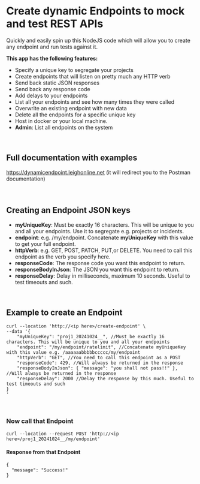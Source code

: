 # Create dynamic Endpoints to mock and test REST APIs

Quickly and easily spin up this NodeJS code which will allow you to create any endpoint and run tests against it. 

**This app has the following features:**
- Specify a unique key to segregate your projects
- Create endpoints that will listen on pretty much any HTTP verb
- Send back static JSON responses
- Send back any response code
- Add delays to your endpoints
- List all your endpoints and see how many times they were called
- Overwrite an existing endpoint with new data
- Delete all the endpoints for a specific unique key
- Host in docker or your local machine.
- **Admin**: List all endpoints on the system
<br />

## Full documentation with examples
https://dynamicendpoint.leighonline.net (it will redirect you to the Postman documentation)
<br />
<br />
<br />

## Creating an Endpoint JSON keys
- **myUniqueKey**: Must be exactly 16 characters. This will be unique to you and all your endpoints. Use it to segregate e.g. projects or incidents.
- **endpoint**: e.g. /my/endpoint. Concatenate **myUniqueKey** with this value to get your full endpoint. 
- **httpVerb**: e.g. GET, POST, PATCH, PUT,or DELETE. You need to call this endpoint as the verb you specify here.
- **responseCode**: The response code you want this endpoint to return.
- **responseBodyInJson**: The JSON you want this endpoint to return.
- **responseDelay**: Delay in milliseconds, maximum 10 seconds. Useful to test timeouts and such.
<br />

## Example to create an Endpoint
```
curl --location 'http://<ip here>/create-endpoint' \
--data '{
    "myUniqueKey": "proj1_20241024__", //Must be exactly 16 characters. This will be unique to you and all your endpoints
    "endpoint": "/my/endpoint/ratelimit", //Concatenate myUniqueKey with this value e.g. /aaaaaabbbbbccccc/my/endpoint
    "httpVerb": "GET", //You need to call this endpoint as a POST
    "responseCode": 429, //Will always be returned in the response
    "responseBodyInJson": { "message": "you shall not pass!!" }, //Will always be returned in the response
    "responseDelay": 2000 //Delay the response by this much. Useful to test timeouts and such
}
'
```
<br />

### Now call that Endpoint
```
curl --location --request POST 'http://<ip here>/proj1_20241024__/my/endpoint'
```

#### Response from that Endpoint
```
{
  "message": "Success!"
}
```
